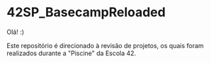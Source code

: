 # 42SP_BasecampReloaded

Olá! :)

Este repositório é direcionado à revisão de projetos, os quais foram realizados durante a "Piscine" da Escola 42.
